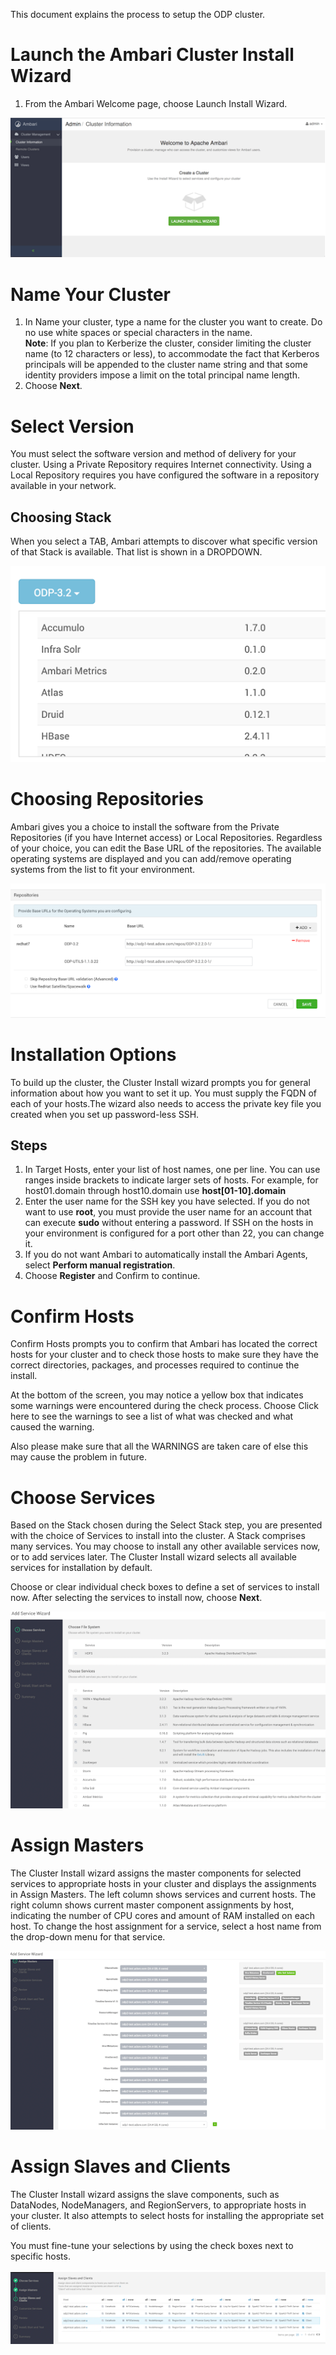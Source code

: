 This document explains the process to setup the ODP cluster. 

# Launch the Ambari Cluster Install Wizard

1. From the Ambari Welcome page, choose Launch Install Wizard.

![](https://github.com/acceldata-io/odpdocumentation/blob/main/assets/1.png)


# Name Your Cluster

1. In Name your cluster, type a name for the cluster you want to create.
Do no use white spaces or special characters in the name.\
**Note**: If you plan to Kerberize the cluster, consider limiting the cluster name (to 12 characters or less), to accommodate the fact that Kerberos principals will be appended to the cluster name string and that some identity providers impose a limit on the total principal name length.
2. Choose **Next**.

# Select Version

You must select the software version and method of delivery for your cluster. Using a Private Repository requires Internet connectivity. Using a Local Repository requires you have configured the software in a repository available in your network.
## Choosing Stack
When you select a TAB, Ambari attempts to discover what specific version of that Stack is available. That list is shown in a DROPDOWN.

![](https://github.com/acceldata-io/odpdocumentation/blob/main/assets/2.png)



# Choosing Repositories
Ambari gives you a choice to install the software from the Private Repositories (if you have Internet access) or Local Repositories. Regardless of your choice, you can edit the Base URL of the repositories. The available operating systems are displayed and you can add/remove operating systems from the list to fit your environment.

![](https://github.com/acceldata-io/odpdocumentation/blob/main/assets/3.png)

# Installation Options
To build up the cluster, the Cluster Install wizard prompts you for general information about how you want to set it up. You must supply the FQDN of each of your hosts.The wizard also needs to access the private key file you created when you set up password-less SSH.

## Steps

1. In Target Hosts, enter your list of host names, one per line.
You can use ranges inside brackets to indicate larger sets of hosts. For example, for host01.domain through host10.domain use **host[01-10].domain**
2. Enter the user name for the SSH key you have selected. If you do not want to use **root**, you must provide the user name for an account that can execute **sudo** without entering a password. If SSH on the hosts in your environment is configured for a port other than 22, you can change it.
3. If you do not want Ambari to automatically install the Ambari Agents, select **Perform manual registration**.
4. Choose **Register** and Confirm to continue.

# Confirm Hosts

Confirm Hosts prompts you to confirm that Ambari has located the correct hosts for your cluster and to check those hosts to make sure they have the correct directories, packages, and processes required to continue the install.

At the bottom of the screen, you may notice a yellow box that indicates some warnings were encountered during the check process. Choose Click here to see the warnings to see a list of what was checked and what caused the warning.

Also please make sure that all the WARNINGS are taken care of else this may cause the problem in future.

# Choose Services

Based on the Stack chosen during the Select Stack step, you are presented with the choice of Services to install into the cluster. A Stack comprises many services. You may choose to install any other available services now, or to add services later. The Cluster Install wizard selects all available services for installation by default.

Choose or clear individual check boxes to define a set of services to install now.
After selecting the services to install now, choose **Next**.

![](https://github.com/acceldata-io/odpdocumentation/blob/main/assets/4.png)

# Assign Masters

The Cluster Install wizard assigns the master components for selected services to appropriate hosts in your cluster and displays the assignments in Assign Masters. The left column shows services and current hosts. The right column shows current master component assignments by host, indicating the number of CPU cores and amount of RAM installed on each host. To change the host assignment for a service, select a host name from the drop-down menu for that service.

![](https://github.com/acceldata-io/odpdocumentation/blob/main/assets/5.png)

# Assign Slaves and Clients

The Cluster Install wizard assigns the slave components, such as DataNodes, NodeManagers, and RegionServers, to appropriate hosts in your cluster. It also attempts to select hosts for installing the appropriate set of clients.

You must fine-tune your selections by using the check boxes next to specific hosts.


![](https://github.com/acceldata-io/odpdocumentation/blob/main/assets/6.png)


